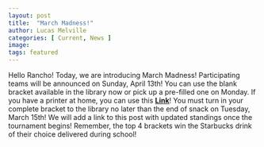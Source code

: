 ```yaml
---
layout: post
title:  "March Madness!"
author: Lucas Melville
categories: [ Current, News ]
image:
tags: featured
---
```


Hello Rancho! Today, we are introducing March Madness! 
Participating teams will be announced on Sunday, April 13th! You can use the blank bracket available in the library now or pick up a pre-filled one on Monday. 
 If you have a printer at home, you can use this [**Link**](https://www.ncaa.com/news/basketball-men/mml-official-bracket/ncaa-bracket-printable-march-madness-bracket-pdf)! You must turn in your complete bracket to the library no later than the end of snack on Tuesday, March 15th! 
  We will add a link to this post with updated standings once the tournament begins! Remember, the top 4 brackets win the Starbucks drink of their choice delivered during school!
